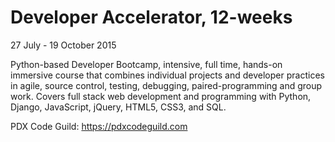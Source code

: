 # Developer Accelerator, 12-weeks

27 July - 19 October 2015

Python-based Developer Bootcamp, intensive, full time, hands-on immersive course that combines individual projects and developer practices in agile, source control, testing, debugging, paired-programming and group work. Covers full stack web development and programming with Python, Django, JavaScript, jQuery, HTML5, CSS3, and SQL.

PDX Code Guild:
https://pdxcodeguild.com
